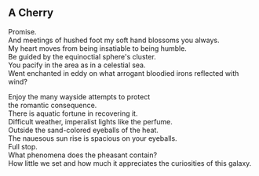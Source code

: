 A Cherry
--------
Promise.  
And meetings of hushed foot my soft hand blossoms you always.  
My heart moves from being insatiable to being humble.  
Be guided by the equinoctial sphere's cluster.  
You pacify in the area as in a celestial sea.  
Went enchanted in eddy on what arrogant bloodied irons reflected with wind?  
  
Enjoy the many wayside attempts to protect  
the romantic consequence.  
There is aquatic fortune in recovering it.  
Difficult weather, imperalist lights like the perfume.  
Outside the sand-colored eyeballs of the heat.  
The nauesous sun rise is spacious on your eyeballs.  
Full stop.  
What phenomena does the pheasant contain?  
How little we set and how much it appreciates the curiosities of this galaxy.  
